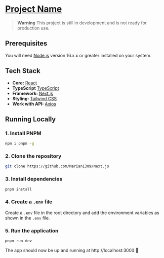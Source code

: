 # [Project Name](http://localhost:3000)

> **Warning**
> This project is still in development and is not ready for production use.

## Prerequisites

You will need [Node.js](https://nodejs.org) version 16.x.x or greater installed on your system.

## Tech Stack

- **Core:** [React](https://react.dev)
- **TypeScript** [TypeScript](https://www.typescriptlang.org)
- **Framework:** [Next.js](https://nextjs.org)
- **Styling:** [Tailwind CSS](https://tailwindcss.com)
- **Work with API:** [Axios](https://axios-http.com)

## Running Locally

### 1. Install PNPM

```bash
npm i pnpm -g
```

### 2. Clone the repository

```bash
git clone https://github.com/Marian1309/Next.js
```

### 3. Install dependencies

```bash
pnpm install
```

### 4. Create a `.env` file

Create a `.env` file in the root directory and add the environment variables as shown in the `.env` file.

### 5. Run the application

```bash
pnpm run dev
```

The app should now be up and running at http://localhost:3000 🚀
